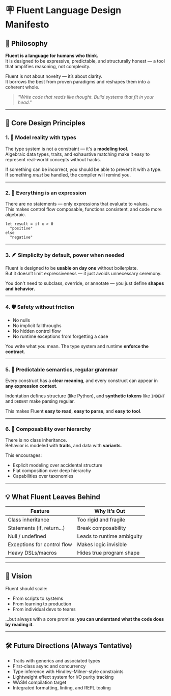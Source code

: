 # 🪧 Fluent Language Design Manifesto

## 🌱 Philosophy

**Fluent is a language for humans who think.**  
It is designed to be expressive, predictable, and structurally honest — a tool that amplifies reasoning, not complexity.

Fluent is not about novelty — it’s about clarity.  
It borrows the best from proven paradigms and reshapes them into a coherent whole.

> *"Write code that reads like thought. Build systems that fit in your head."*

---

## 🔷 Core Design Principles

### 1. 🧠 **Model reality with types**

The type system is not a constraint — it's a **modeling tool**.  
Algebraic data types, traits, and exhaustive matching make it easy to represent real-world concepts without hacks.

If something can be incorrect, you should be able to prevent it with a type.  
If something *must* be handled, the compiler will remind you.

---

### 2. 🔎 **Everything is an expression**

There are no statements — only expressions that evaluate to values.  
This makes control flow composable, functions consistent, and code more algebraic.

```fluent
let result = if x > 0
  "positive"
else
  "negative"
```

---

### 3. 🪶 **Simplicity by default, power when needed**

Fluent is designed to be **usable on day one** without boilerplate.  
But it doesn’t limit expressiveness — it just avoids unnecessary ceremony.

You don't need to subclass, override, or annotate — you just define **shapes and behavior**.

---

### 4. 🛡️ **Safety without friction**

- No nulls
- No implicit fallthroughs
- No hidden control flow
- No runtime exceptions from forgetting a case

You write what you mean. The type system and runtime **enforce the contract**.

---

### 5. 📐 **Predictable semantics, regular grammar**

Every construct has a **clear meaning**, and every construct can appear in **any expression context**.

Indentation defines structure (like Python), and **synthetic tokens** like `INDENT` and `DEDENT` make parsing regular.

This makes Fluent **easy to read**, **easy to parse**, and **easy to tool**.

---

### 6. 🧩 **Composability over hierarchy**

There is no class inheritance.  
Behavior is modeled with **traits**, and data with **variants**.

This encourages:
- Explicit modeling over accidental structure
- Flat composition over deep hierarchy
- Capabilities over taxonomies

---

## 💡 What Fluent Leaves Behind

| Feature                    | Why It’s Out                  |
|----------------------------|-------------------------------|
| Class inheritance          | Too rigid and fragile         |
| Statements (if, return...) | Break composability           |
| Null / undefined           | Leads to runtime ambiguity    |
| Exceptions for control flow| Makes logic invisible         |
| Heavy DSLs/macros          | Hides true program shape      |

---

## 🧭 Vision

Fluent should scale:

- From scripts to systems
- From learning to production
- From individual devs to teams

…but always with a core promise: **you can understand what the code does by reading it**.

---

## 🛠️ Future Directions (Always Tentative)

- Traits with generics and associated types
- First-class async and concurrency
- Type inference with Hindley–Milner-style constraints
- Lightweight effect system for I/O purity tracking
- WASM compilation target
- Integrated formatting, linting, and REPL tooling
